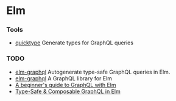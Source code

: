 # Elm

### Tools

- [quicktype](https://github.com/quicktype/quicktype) Generate types for GraphQL queries

### TODO

- [elm-graphql](https://github.com/dillonkearns/elm-graphql) Autogenerate type-safe GraphQL queries in Elm.
- [elm-graphql](https://github.com/jamesmacaulay/elm-graphql) A GraphQL library for Elm
- [A beginner's guide to GraphQL with Elm](https://medium.com/@zenitram.oiram/a-beginners-guide-to-graphql-with-elm-315b580f0aad)
- [Type-Safe & Composable GraphQL in Elm](https://medium.com/open-graphql/type-safe-composable-graphql-in-elm-b3378cc8d021)

